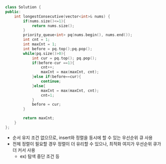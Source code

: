 ```cpp
class Solution {
public:
    int longestConsecutive(vector<int>& nums) {
        if(nums.size()<=1){
            return nums.size();
        }
        priority_queue<int> pq(nums.begin(), nums.end());
        int cnt = 1;
        int maxCnt = 1;
        int before = pq.top();pq.pop();
        while(pq.size()>0){
            int cur = pq.top(); pq.pop();
            if(before-cur ==1){
                cnt++;
                maxCnt = max(maxCnt, cnt);
            }else if(before==cur){
                continue;    
            }else{
                maxCnt = max(maxCnt, cnt);
                cnt=1;
            }
            before = cur;
        }

        return maxCnt;
    }
};
```

- 순서 유지 조건 없으므로, insert와 정렬을 동시에 할 수 있는 우선순위 큐 사용
- 전체 정렬이 필요할 경우 정렬이 더 유리할 수 있으나, 최적화 여지가 우선순위 큐가 더 커서 사용
  - ex) 탐색 중단 조건 등
